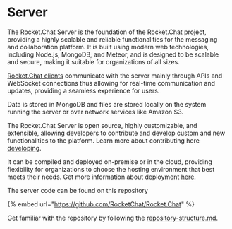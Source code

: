 # Server

The Rocket.Chat Server is the foundation of the Rocket.Chat project, providing a highly scalable and reliable functionalities for the messaging and collaboration platform. It is built using modern web technologies, including Node.js, MongoDB, and Meteor, and is designed to be scalable and secure, making it suitable for organizations of all sizes.

[Rocket.Chat clients](https://docs.rocket.chat/deploy/installing-client-apps) communicate with the server mainly through APIs and WebSocket connections thus allowing for real-time communication and updates, providing a seamless experience for users.

Data is stored in MongoDB and files are stored locally on the system running the server or over network services like Amazon S3.

The Rocket.Chat Server is open source, highly customizable, and extensible, allowing developers to contribute and develop custom and new functionalities to the platform. Learn more about contributing here [developing](../../contribute-to-rocket.chat/ways-to-contribute/developing/ "mention").

It can be compiled and deployed on-premise or in the cloud, providing flexibility for organizations to choose the hosting environment that best meets their needs. Get more information about deployment [here](https://docs.rocket.chat/deploy/prepare-for-your-deployment).

The server code can be found on this repository

{% embed url="https://github.com/RocketChat/Rocket.Chat" %}

Get familiar with the repository by following the [repository-structure.md](repository-structure.md "mention").
